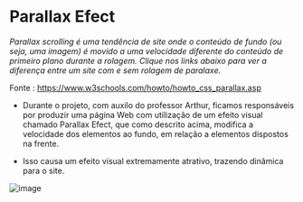 # Parallax Efect

*Parallax scrolling é uma tendência de site onde o conteúdo de fundo (ou seja, uma imagem) é movido a uma velocidade diferente do conteúdo de primeiro plano durante a rolagem. Clique nos links abaixo para ver a diferença entre um site com e sem rolagem de paralaxe.*

Fonte : https://www.w3schools.com/howto/howto_css_parallax.asp

- Durante o projeto, com auxilo do professor Arthur, ficamos responsáveis por produzir uma página Web com utilização de um efeito visual chamado Parallax Efect, que como descrito acima, modifica a velocidade dos elementos ao fundo, em relação a elementos dispostos na frente.

- Isso causa um efeito visual extremamente atrativo, trazendo dinâmica para o site.

![image](https://github.com/diandrade/masterclass-iOSLab-01/assets/81432715/1e7d6c18-2a6e-4cd9-840b-b8a1e8e9fcdb)




